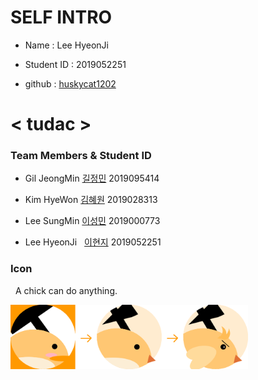# SELF INTRO

* Name : Lee HyeonJi

* Student ID : 2019052251

* github : [huskycat1202](https://huskycat1202.github.io)


# < tudac >

### Team Members & Student ID

* Gil JeongMin [길정민](https://kjmin622.github.io) 2019095414

* Kim HyeWon   [김혜원](https://iopopoi.github.io) 2019028313

* Lee SungMin  [이성민](https://lee-sungmin.github.io) 2019000773

* Lee HyeonJi  &nbsp; [이현지](https://huskycat1202.github.io) 2019052251

### Icon
&nbsp; A chick can do anything.

<img src = "./Tudac.png" width="380">